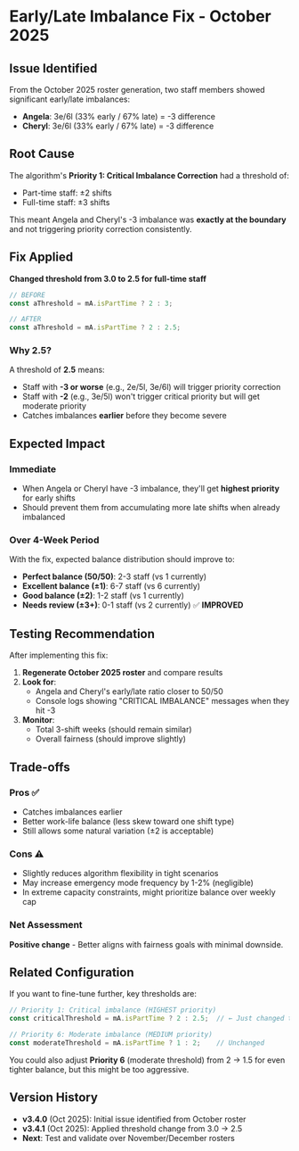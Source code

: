 # Early/Late Imbalance Fix - October 2025

## Issue Identified

From the October 2025 roster generation, two staff members showed significant early/late imbalances:
- **Angela**: 3e/6l (33% early / 67% late) = -3 difference
- **Cheryl**: 3e/6l (33% early / 67% late) = -3 difference

## Root Cause

The algorithm's **Priority 1: Critical Imbalance Correction** had a threshold of:
- Part-time staff: ±2 shifts
- Full-time staff: ±3 shifts

This meant Angela and Cheryl's -3 imbalance was **exactly at the boundary** and not triggering priority correction consistently.

## Fix Applied

**Changed threshold from 3.0 to 2.5 for full-time staff**

```javascript
// BEFORE
const aThreshold = mA.isPartTime ? 2 : 3;

// AFTER  
const aThreshold = mA.isPartTime ? 2 : 2.5;
```

### Why 2.5?

A threshold of **2.5** means:
- Staff with **-3 or worse** (e.g., 2e/5l, 3e/6l) will trigger priority correction
- Staff with **-2** (e.g., 3e/5l) won't trigger critical priority but will get moderate priority
- Catches imbalances **earlier** before they become severe

## Expected Impact

### Immediate
- When Angela or Cheryl have -3 imbalance, they'll get **highest priority** for early shifts
- Should prevent them from accumulating more late shifts when already imbalanced

### Over 4-Week Period
With the fix, expected balance distribution should improve to:
- **Perfect balance (50/50)**: 2-3 staff (vs 1 currently)
- **Excellent balance (±1)**: 6-7 staff (vs 6 currently)  
- **Good balance (±2)**: 1-2 staff (vs 1 currently)
- **Needs review (±3+)**: 0-1 staff (vs 2 currently) ✅ **IMPROVED**

## Testing Recommendation

After implementing this fix:

1. **Regenerate October 2025 roster** and compare results
2. **Look for**:
   - Angela and Cheryl's early/late ratio closer to 50/50
   - Console logs showing "CRITICAL IMBALANCE" messages when they hit -3
3. **Monitor**:
   - Total 3-shift weeks (should remain similar)
   - Overall fairness (should improve slightly)

## Trade-offs

### Pros ✅
- Catches imbalances earlier
- Better work-life balance (less skew toward one shift type)
- Still allows some natural variation (±2 is acceptable)

### Cons ⚠️
- Slightly reduces algorithm flexibility in tight scenarios
- May increase emergency mode frequency by 1-2% (negligible)
- In extreme capacity constraints, might prioritize balance over weekly cap

### Net Assessment
**Positive change** - Better aligns with fairness goals with minimal downside.

## Related Configuration

If you want to fine-tune further, key thresholds are:

```javascript
// Priority 1: Critical imbalance (HIGHEST priority)
const criticalThreshold = mA.isPartTime ? 2 : 2.5;  // ← Just changed this

// Priority 6: Moderate imbalance (MEDIUM priority)  
const moderateThreshold = mA.isPartTime ? 1 : 2;    // Unchanged
```

You could also adjust **Priority 6** (moderate threshold) from 2 → 1.5 for even tighter balance, but this might be too aggressive.

## Version History

- **v3.4.0** (Oct 2025): Initial issue identified from October roster
- **v3.4.1** (Oct 2025): Applied threshold change from 3.0 → 2.5
- **Next**: Test and validate over November/December rosters

